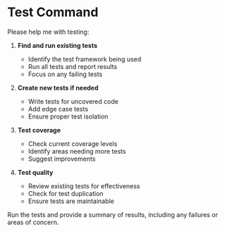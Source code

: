 # Test Command

Please help me with testing:

1. **Find and run existing tests**
   - Identify the test framework being used
   - Run all tests and report results
   - Focus on any failing tests

2. **Create new tests if needed**
   - Write tests for uncovered code
   - Add edge case tests
   - Ensure proper test isolation

3. **Test coverage**
   - Check current coverage levels
   - Identify areas needing more tests
   - Suggest improvements

4. **Test quality**
   - Review existing tests for effectiveness
   - Check for test duplication
   - Ensure tests are maintainable

Run the tests and provide a summary of results, including any failures or areas of concern.